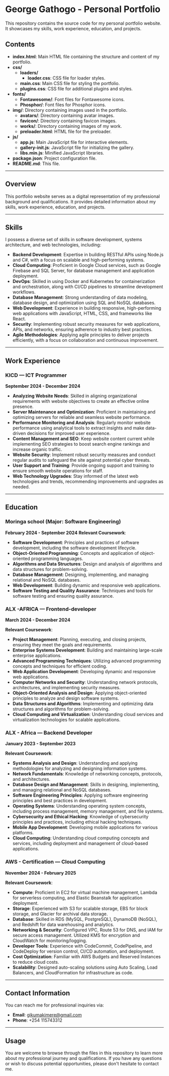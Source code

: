 # George Gathogo - Personal Portfolio

This repository contains the source code for my personal portfolio website. It showcases my skills, work experience, education, and projects.

## Contents

- **index.html**: Main HTML file containing the structure and content of my portfolio.
- **css/**
  - **loaders/**
    - **loader.css**: CSS file for loader styles.
  - **main.css**: Main CSS file for styling the portfolio.
  - **plugins.css**: CSS file for additional plugins and styles.
- **fonts/**
  - **Fontawesome/**: Font files for Fontawesome icons.
  - **Phosphor/**: Font files for Phosphor icons.
- **img/**: Directory containing images used in the portfolio.
  - **avatars/**: Directory containing avatar images.
  - **favicon/**: Directory containing favicon images.
  - **works/**: Directory containing images of my work.
  - **preloader.html**: HTML file for the preloader.
- **js/**
  - **app.js**: Main JavaScript file for interactive elements.
  - **gallery-init.js**: JavaScript file for initializing the gallery.
  - **libs.min.js**: Minified JavaScript libraries.
- **package.json**: Project configuration file.
- **README.md**: This file.

---

## Overview

This portfolio website serves as a digital representation of my professional background and qualifications. It provides detailed information about my skills, work experience, education, and projects.

---

## Skills

I possess a diverse set of skills in software development, systems architecture, and web technologies, including:

- **Backend Development**: Expertise in building RESTful APIs using Node.js and C#, with a focus on scalable and high-performing systems.
- **Cloud Computing**: Proficient in Google Cloud services, such as Google Firebase and SQL Server, for database management and application deployment.
- **DevOps**: Skilled in using Docker and Kubernetes for containerization and orchestration, along with CI/CD pipelines to streamline development workflows.
- **Database Management**: Strong understanding of data modeling, database design, and optimization using SQL and NoSQL databases.
- **Web Development**: Experience in building responsive, high-performing web applications with JavaScript, HTML, CSS, and frameworks like React.
- **Security**: Implementing robust security measures for web applications, APIs, and networks, ensuring adherence to industry best practices.
- **Agile Methodologies**: Applying agile principles to deliver projects efficiently, with a focus on collaboration and continuous improvement.

---

## Work Experience

### KICD — ICT Programmer  
**September 2024 - December 2024**

- **Analyzing Website Needs**: Skilled in aligning organizational requirements with website objectives to create an effective online presence.
- **Server Maintenance and Optimization**: Proficient in maintaining and optimizing servers for reliable and seamless website performance.
- **Performance Monitoring and Analysis**: Regularly monitor website performance using analytical tools to extract insights and make data-driven decisions for improved user experience.
- **Content Management and SEO**: Keep website content current while implementing SEO strategies to boost search engine rankings and increase organic traffic.
- **Website Security**: Implement robust security measures and conduct regular audits to safeguard the site against potential cyber threats.
- **User Support and Training**: Provide ongoing support and training to ensure smooth website operations for staff.
- **Web Technology Upgrades**: Stay informed of the latest web technologies and trends, recommending improvements and upgrades as needed.



---

## Education

### Moringa school  (Major: Software Engineering)  
**February 2024 - September 2024**
**Relevant Coursework**:
- **Software Development**: Principles and practices of software development, including the software development lifecycle.
- **Object-Oriented Programming**: Concepts and application of object-oriented programming languages.
- **Algorithms and Data Structures**: Design and analysis of algorithms and data structures for problem-solving.
- **Database Management**: Designing, implementing, and managing relational and NoSQL databases.
- **Web Development**: Building dynamic and responsive web applications.
- **Software Testing and Quality Assurance**: Techniques and tools for software testing and ensuring quality assurance.

### ALX -AFRICA —   Frontend-developer  
**March 2024 - December 2024**

**Relevant Coursework**:
- **Project Management**: Planning, executing, and closing projects, ensuring they meet the goals and requirements.
- **Enterprise Systems Development**: Building and maintaining large-scale enterprise applications.
- **Advanced Programming Techniques**: Utilizing advanced programming concepts and techniques for efficient coding.
- **Web Application Development**: Developing dynamic and responsive web applications.
- **Computer Networks and Security**: Understanding network protocols, architectures, and implementing security measures.
- **Object-Oriented Analysis and Design**: Applying object-oriented principles to analyze and design software systems.
- **Data Structures and Algorithms**: Implementing and optimizing data structures and algorithms for problem-solving.
- **Cloud Computing and Virtualization**: Understanding cloud services and virtualization technologies for scalable applications.

### ALX - Africa — Backend Developer
**January 2023 - September 2023**

**Relevant Coursework**:
- **Systems Analysis and Design**: Understanding and applying methodologies for analyzing and designing information systems.
- **Network Fundamentals**: Knowledge of networking concepts, protocols, and architectures.
- **Database Design and Management**: Skills in designing, implementing, and managing relational and NoSQL databases.
- **Software Engineering Principles**: Applying software engineering principles and best practices in development.
- **Operating Systems**: Understanding operating system concepts, including process management, memory management, and file systems.
- **Cybersecurity and Ethical Hacking**: Knowledge of cybersecurity principles and practices, including ethical hacking techniques.
- **Mobile App Development**: Developing mobile applications for various platforms.
- **Cloud Computing**: Understanding cloud computing concepts and services, including deployment and management of cloud-based applications.

### AWS - Certification —  Cloud Computing 
**November 2024 - February 2025**

**Relevant Coursework**:
- **Compute**: Proficient in EC2 for virtual machine management, Lambda for serverless computing, and Elastic Beanstalk for application deployment.
- **Storage**: Experienced with S3 for scalable storage, EBS for block storage, and Glacier for archival data storage.
- **Database**: Skilled in RDS (MySQL, PostgreSQL), DynamoDB (NoSQL), and Redshift for data warehousing and analytics.
- **Networking & Security**: Configured VPC, Route 53 for DNS, and IAM for secure access management. Utilized KMS for encryption and CloudWatch for monitoring/logging.
- **Developer Tools**: Experience with CodeCommit, CodePipeline, and CodeDeploy for version control, CI/CD automation, and deployment.
- **Cost Optimization**: Familiar with AWS Budgets and Reserved Instances to reduce cloud costs.
- **Scalability**: Designed auto-scaling solutions using Auto Scaling, Load Balancers, and CloudFormation for infrastructure as code.


---

## Contact Information

You can reach me for professional inquiries via:

- **Email**: [gikumakimere@gmail.com](mailto:gikumakimere@gmail.com)
- **Phone**: +254 115743312

---

## Usage

You are welcome to browse through the files in this repository to learn more about my professional journey and qualifications. If you have any questions or wish to discuss potential opportunities, please don't hesitate to contact me.